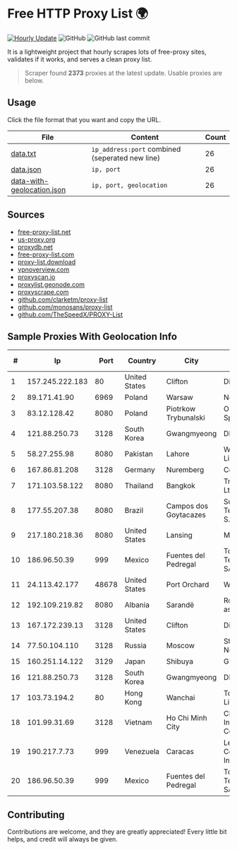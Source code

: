 
# Free HTTP Proxy List 🌍

[![Hourly Update](https://github.com/mertguvencli/http-proxy-list/actions/workflows/main.yml/badge.svg?branch=main)](https://github.com/mertguvencli/http-proxy-list/actions/workflows/main.yml)
![GitHub](https://img.shields.io/github/license/mertguvencli/http-proxy-list)
![GitHub last commit](https://img.shields.io/github/last-commit/mertguvencli/http-proxy-list)

It is a lightweight project that hourly scrapes lots of free-proxy sites, validates if it works, and serves a clean proxy list.


> Scraper found **2373** proxies at the latest update. Usable proxies are below.

## Usage

Click the file format that you want and copy the URL.


|File|Content|Count|
|----|-------|-----|
|[data.txt](https://raw.githubusercontent.com/mertguvencli/http-proxy-list/main/proxy-list/data.txt)|`ip_address:port` combined (seperated new line)|26|
|[data.json](https://raw.githubusercontent.com/mertguvencli/http-proxy-list/main/proxy-list/data.json)|`ip, port`|26|
|[data-with-geolocation.json](https://raw.githubusercontent.com/mertguvencli/http-proxy-list/main/proxy-list/data-with-geolocation.json)|`ip, port, geolocation`|26|

## Sources

* [free-proxy-list.net](https://free-proxy-list.net)
* [us-proxy.org](https://www.us-proxy.org)
* [proxydb.net](http://proxydb.net)
* [free-proxy-list.com](https://free-proxy-list.com/?page=&port=&type%5B%5D=http&type%5B%5D=https&up_time=0&search=Search)
* [proxy-list.download](https://www.proxy-list.download/HTTP)
* [vpnoverview.com](https://vpnoverview.com/privacy/anonymous-browsing/free-proxy-servers)
* [proxyscan.io](https://www.proxyscan.io)
* [proxylist.geonode.com](https://proxylist.geonode.com/api/proxy-list?limit=300&page=1&sort_by=lastChecked&sort_type=desc&protocols=http,https)
* [proxyscrape.com](https://api.proxyscrape.com/v2/?request=displayproxies&protocol=http&timeout=10000&country=all&ssl=all&anonymity=all)
* [github.com/clarketm/proxy-list](https://raw.githubusercontent.com/clarketm/proxy-list/master/proxy-list-raw.txt)
* [github.com/monosans/proxy-list](https://raw.githubusercontent.com/monosans/proxy-list/main/proxies/http.txt)
* [github.com/TheSpeedX/PROXY-List](https://raw.githubusercontent.com/TheSpeedX/PROXY-List/master/http.txt)


## Sample Proxies With Geolocation Info

|#|Ip|Port|Country|City|Internet Service Provider|
|-|--|----|-------|----|-------------------------|
|1|157.245.222.183|80|United States|Clifton|DigitalOcean, LLC|
|2|89.171.41.90|6969|Poland|Warsaw|Netia SA|
|3|83.12.128.42|8080|Poland|Piotrkow Trybunalski|Orange Polska Spolka Akcyjna|
|4|121.88.250.73|3128|South Korea|Gwangmyeong|DLIVE|
|5|58.27.255.98|8080|Pakistan|Lahore|Wateen Telecom Limited|
|6|167.86.81.208|3128|Germany|Nuremberg|Contabo GmbH|
|7|171.103.58.122|8080|Thailand|Bangkok|True Internet Co., Ltd.|
|8|177.55.207.38|8080|Brazil|Campos dos Goytacazes|Sumicity Telecomunicacoes S.A.|
|9|217.180.218.36|8080|United States|Lansing|Metronet|
|10|186.96.50.39|999|Mexico|Fuentes del Pedregal|Total Play Telecomunicaciones SA De CV|
|11|24.113.42.177|48678|United States|Port Orchard|Wave Broadband|
|12|192.109.219.82|8080|Albania|Sarandë|Roland Delia trading as NEWAVE|
|13|167.172.239.13|3128|United States|Clifton|DigitalOcean, LLC|
|14|77.50.104.110|3128|Russia|Moscow|StarLink Telecom Network|
|15|160.251.14.122|3129|Japan|Shibuya|GMO Internet, Inc|
|16|121.88.250.73|3128|South Korea|Gwangmyeong|DLIVE|
|17|103.73.194.2|80|Hong Kong|Wanchai|TouchPal HK Co., Limited|
|18|101.99.31.69|3128|Vietnam|Ho Chi Minh City|CMC Telecom Infrastructure Company|
|19|190.217.7.73|999|Venezuela|Caracas|Level 3 Communications, Inc.|
|20|186.96.50.39|999|Mexico|Fuentes del Pedregal|Total Play Telecomunicaciones SA De CV|



## Contributing

Contributions are welcome, and they are greatly appreciated! Every
little bit helps, and credit will always be given.

